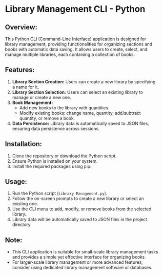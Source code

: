 # Library Management CLI - Python

## Overview:
This Python CLI (Command-Line Interface) application is designed for library management, providing functionalities for organizing sections and books with automatic data saving. It allows users to create, select, and manage multiple libraries, each containing a collection of books.

## Features:
1. **Library Section Creation:** Users can create a new library by specifying a name for it.
2. **Library Section Selection:** Users can select an existing library to manage or create a new one.
3. **Book Management:**
   - Add new books to the library with quantities.
   - Modify existing books: change name, quantity, add/subtract quantity, or remove a book.
4. **Data Persistence:** Library data is automatically saved to JSON files, ensuring data persistence across sessions.

## Installation:
1. Clone the repository or download the Python script.
2. Ensure Python is installed on your system.
3. Install the required packages using pip:

## Usage:
1. Run the Python script (`Library Management.py`).
2. Follow the on-screen prompts to create a new library or select an existing one.
3. Use the CLI menu to add, modify, or remove books from the selected library.
4. Library data will be automatically saved to JSON files in the project directory.

## Note:
- This CLI application is suitable for small-scale library management tasks and provides a simple yet effective interface for organizing books.
- For larger-scale library management or more advanced features, consider using dedicated library management software or databases.

